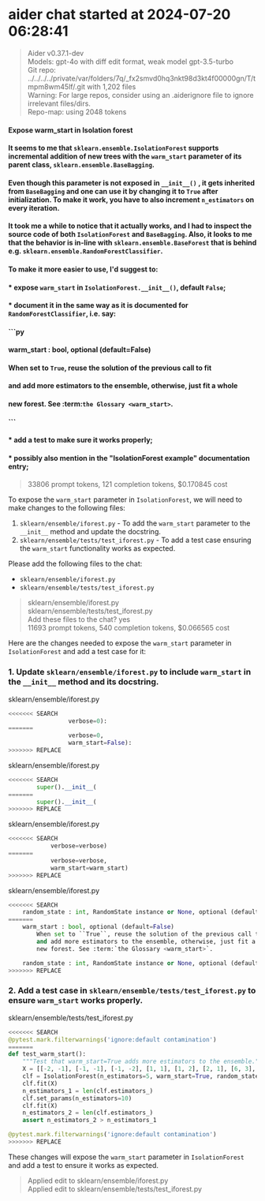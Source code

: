 
# aider chat started at 2024-07-20 06:28:41

> Aider v0.37.1-dev  
> Models: gpt-4o with diff edit format, weak model gpt-3.5-turbo  
> Git repo: ../../../../private/var/folders/7q/_fx2smvd0hq3nkt98d3kt4f00000gn/T/tmpm8wm45lf/.git with 1,202 files  
> Warning: For large repos, consider using an .aiderignore file to ignore irrelevant files/dirs.  
> Repo-map: using 2048 tokens  

#### Expose warm_start in Isolation forest  
#### It seems to me that `sklearn.ensemble.IsolationForest` supports incremental addition of new trees with the `warm_start` parameter of its parent class, `sklearn.ensemble.BaseBagging`.  
####   
#### Even though this parameter is not exposed in `__init__()` , it gets inherited from `BaseBagging` and one can use it by changing it to `True` after initialization. To make it work, you have to also increment `n_estimators` on every iteration.   
####   
#### It took me a while to notice that it actually works, and I had to inspect the source code of both `IsolationForest` and `BaseBagging`. Also, it looks to me that the behavior is in-line with `sklearn.ensemble.BaseForest` that is behind e.g. `sklearn.ensemble.RandomForestClassifier`.  
####   
#### To make it more easier to use, I'd suggest to:  
#### * expose `warm_start` in `IsolationForest.__init__()`, default `False`;  
#### * document it in the same way as it is documented for `RandomForestClassifier`, i.e. say:  
#### ```py  
####     warm_start : bool, optional (default=False)  
####         When set to ``True``, reuse the solution of the previous call to fit  
####         and add more estimators to the ensemble, otherwise, just fit a whole  
####         new forest. See :term:`the Glossary <warm_start>`.  
#### ```  
#### * add a test to make sure it works properly;  
#### * possibly also mention in the "IsolationForest example" documentation entry;  
####  
> 33806 prompt tokens, 121 completion tokens, $0.170845 cost  

To expose the `warm_start` parameter in `IsolationForest`, we will need to make changes to the following files:

1. `sklearn/ensemble/iforest.py` - To add the `warm_start` parameter to the `__init__` method and update the docstring.
2. `sklearn/ensemble/tests/test_iforest.py` - To add a test case ensuring the `warm_start` functionality works as expected.

Please add the following files to the chat:
- `sklearn/ensemble/iforest.py`
- `sklearn/ensemble/tests/test_iforest.py`

> sklearn/ensemble/iforest.py  
> sklearn/ensemble/tests/test_iforest.py  
> Add these files to the chat? yes  
> 11693 prompt tokens, 540 completion tokens, $0.066565 cost  

Here are the changes needed to expose the `warm_start` parameter in `IsolationForest` and add a test case for it:

### 1. Update `sklearn/ensemble/iforest.py` to include `warm_start` in the `__init__` method and its docstring.

sklearn/ensemble/iforest.py
```python
<<<<<<< SEARCH
                 verbose=0):
=======
                 verbose=0,
                 warm_start=False):
>>>>>>> REPLACE
```

sklearn/ensemble/iforest.py
```python
<<<<<<< SEARCH
        super().__init__(
=======
        super().__init__( 
>>>>>>> REPLACE
```

sklearn/ensemble/iforest.py
```python
<<<<<<< SEARCH
            verbose=verbose)
=======
            verbose=verbose,
            warm_start=warm_start)
>>>>>>> REPLACE
```

sklearn/ensemble/iforest.py
```python
<<<<<<< SEARCH
    random_state : int, RandomState instance or None, optional (default=None)
=======
    warm_start : bool, optional (default=False)
        When set to ``True``, reuse the solution of the previous call to fit
        and add more estimators to the ensemble, otherwise, just fit a whole
        new forest. See :term:`the Glossary <warm_start>`.

    random_state : int, RandomState instance or None, optional (default=None)
>>>>>>> REPLACE
```

### 2. Add a test case in `sklearn/ensemble/tests/test_iforest.py` to ensure `warm_start` works properly.

sklearn/ensemble/tests/test_iforest.py
```python
<<<<<<< SEARCH
@pytest.mark.filterwarnings('ignore:default contamination')
=======
def test_warm_start():
    """Test that warm_start=True adds more estimators to the ensemble."""
    X = [[-2, -1], [-1, -1], [-1, -2], [1, 1], [1, 2], [2, 1], [6, 3], [-4, 7]]
    clf = IsolationForest(n_estimators=5, warm_start=True, random_state=0)
    clf.fit(X)
    n_estimators_1 = len(clf.estimators_)
    clf.set_params(n_estimators=10)
    clf.fit(X)
    n_estimators_2 = len(clf.estimators_)
    assert n_estimators_2 > n_estimators_1

@pytest.mark.filterwarnings('ignore:default contamination')
>>>>>>> REPLACE
```

These changes will expose the `warm_start` parameter in `IsolationForest` and add a test to ensure it works as expected.

> Applied edit to sklearn/ensemble/iforest.py  
> Applied edit to sklearn/ensemble/tests/test_iforest.py  
